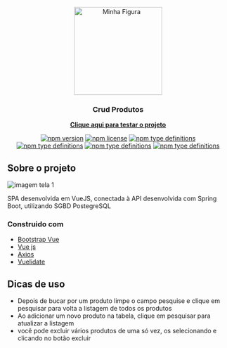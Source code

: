 <p align="center">
  <img src="https://upload.wikimedia.org/wikipedia/commons/9/95/Vue.js_Logo_2.svg"  width="200px" alt="Minha Figura">
</p>


<h3 align="center">Crud Produtos</h3>
<p align="center">
  <a href="https://app-crud-nine.vercel.app/"><strong>Clique aqui para testar o projeto</strong></a>
</p>
<div align="center">

  [![npm version](https://img.shields.io/badge/Java-ED8B00?style=for-the-badge&logo=java&logoColor=white)]()
  [![npm license](https://img.shields.io/badge/PostgreSQL-316192?style=for-the-badge&logo=postgresql&logoColor=white)]()
  [![npm type definitions](https://img.shields.io/badge/Spring-6DB33F?style=for-the-badge&logo=spring&logoColor=white)]()
  [![npm type definitions](https://img.shields.io/badge/Heroku-430098?style=for-the-badge&logo=heroku&logoColor=white)]()
  [![npm type definitions](https://img.shields.io/badge/JavaScript-F7DF1E?style=for-the-badge&logo=javascript&logoColor=black)]()
  [![npm type definitions](https://img.shields.io/badge/Vue.js-35495E?style=for-the-badge&logo=vuedotjs&logoColor=4FC08D)]()
  
</div>

## Sobre o projeto

![imagem tela 1](https://i.imgur.com/qR99CF6.png)

SPA desenvolvida em VueJS, conectada à API desenvolvida com Spring Boot, utilizando SGBD PostegreSQL

### Construido com

* [Bootstrap Vue](https://bootstrap-vue.org/)
* [Vue js](https://vuejs.org/)
* [Axios](https://axios-http.com/docs/intro)
* [Vuelidate](https://vuelidate.js.org/)

## Dicas de uso


* Depois de bucar por um produto limpe o campo pesquise e clique em pesquisar para volta a listagem de todos os produtos
* Ao adicionar um novo produto na tabela, clique em pesquisar para atualizar a listagem
* você pode excluir vários produtos de uma só vez, os selecionando e clicando no botão excluir

